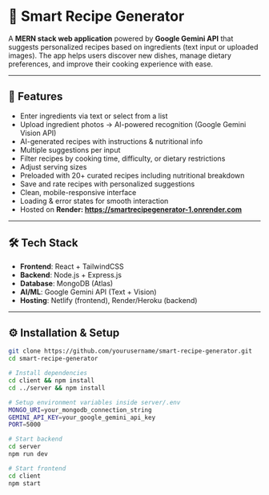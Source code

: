 # 🍳 Smart Recipe Generator  

A **MERN stack web application** powered by **Google Gemini API** that suggests personalized recipes based on ingredients (text input or uploaded images). The app helps users discover new dishes, manage dietary preferences, and improve their cooking experience with ease.  

---

## 🚀 Features  
- Enter ingredients via text or select from a list  
- Upload ingredient photos → AI-powered recognition (Google Gemini Vision API)  
- AI-generated recipes with instructions & nutritional info  
- Multiple suggestions per input  
- Filter recipes by cooking time, difficulty, or dietary restrictions  
- Adjust serving sizes  
- Preloaded with 20+ curated recipes including nutritional breakdown  
- Save and rate recipes with personalized suggestions  
- Clean, mobile-responsive interface  
- Loading & error states for smooth interaction  
- Hosted on **Render: https://smartrecipegenerator-1.onrender.com**  

---

## 🛠 Tech Stack  
- **Frontend**: React + TailwindCSS  
- **Backend**: Node.js + Express.js  
- **Database**: MongoDB (Atlas)  
- **AI/ML**: Google Gemini API (Text + Vision)  
- **Hosting**: Netlify (frontend), Render/Heroku (backend)  

---

## ⚙️ Installation & Setup  

```bash
git clone https://github.com/yourusername/smart-recipe-generator.git
cd smart-recipe-generator

# Install dependencies
cd client && npm install  
cd ../server && npm install  

# Setup environment variables inside server/.env
MONGO_URI=your_mongodb_connection_string
GEMINI_API_KEY=your_google_gemini_api_key
PORT=5000

# Start backend
cd server
npm run dev

# Start frontend
cd client
npm start
